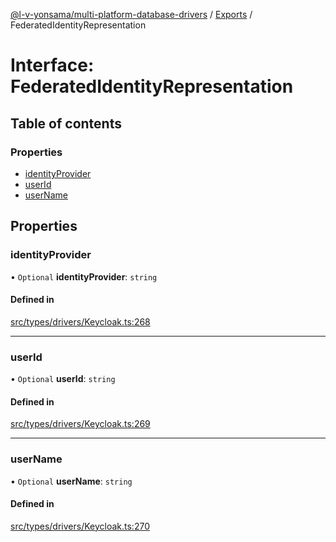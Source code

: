 [@l-v-yonsama/multi-platform-database-drivers](../README.md) / [Exports](../modules.md) / FederatedIdentityRepresentation

# Interface: FederatedIdentityRepresentation

## Table of contents

### Properties

- [identityProvider](FederatedIdentityRepresentation.md#identityprovider)
- [userId](FederatedIdentityRepresentation.md#userid)
- [userName](FederatedIdentityRepresentation.md#username)

## Properties

### identityProvider

• `Optional` **identityProvider**: `string`

#### Defined in

[src/types/drivers/Keycloak.ts:268](https://github.com/l-v-yonsama/db-drivers/blob/d4478ef/src/types/drivers/Keycloak.ts#L268)

___

### userId

• `Optional` **userId**: `string`

#### Defined in

[src/types/drivers/Keycloak.ts:269](https://github.com/l-v-yonsama/db-drivers/blob/d4478ef/src/types/drivers/Keycloak.ts#L269)

___

### userName

• `Optional` **userName**: `string`

#### Defined in

[src/types/drivers/Keycloak.ts:270](https://github.com/l-v-yonsama/db-drivers/blob/d4478ef/src/types/drivers/Keycloak.ts#L270)
